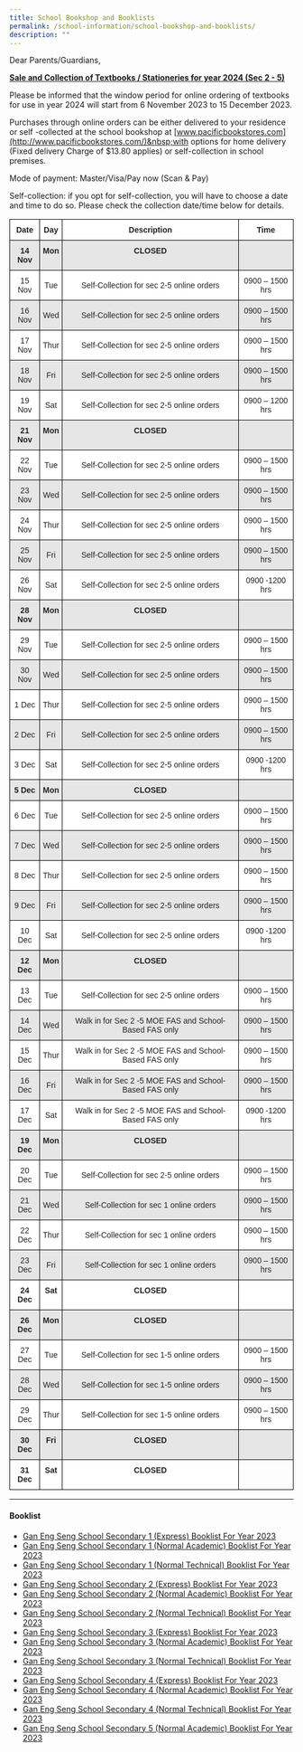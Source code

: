 ```yaml
---
title: School Bookshop and Booklists
permalink: /school-information/school-bookshop-and-booklists/
description: ""
---
```

Dear Parents/Guardians,

**<u>Sale and Collection of Textbooks / Stationeries for year 2024 (Sec 2 - 5)</u>** 
<br>

Please be informed that the window period for online ordering of textbooks for use in year 2024 will start from 6 November 2023 to 15 December 2023.

Purchases through online orders can be either delivered to your residence or self -collected at the school bookshop at&nbsp;[www.pacificbookstores.com](http://www.pacificbookstores.com/)&nbsp;with options for home delivery (Fixed delivery Charge of $13.80 applies) or self-collection in school premises.

Mode of payment: Master/Visa/Pay now (Scan &amp; Pay)

Self-collection: if you opt for self-collection, you will have to choose a date and time to do so. Please check the collection date/time below for details.

<style type="text/css">
.tg  {border-collapse:collapse;border-spacing:0;}
.tg td{border-color:black;border-style:solid;border-width:1px;font-family:Arial, sans-serif;font-size:14px;
  overflow:hidden;padding:10px 5px;word-break:normal;}
.tg th{border-color:black;border-style:solid;border-width:1px;font-family:Arial, sans-serif;font-size:14px;
  font-weight:normal;overflow:hidden;padding:10px 5px;word-break:normal;}
.tg .tg-4ufn{background-color:#FFF;color:#222;font-weight:bold;text-align:center;vertical-align:top}
.tg .tg-pr30{background-color:#E6E6E6;color:#222;font-weight:bold;text-align:center;vertical-align:top}
.tg .tg-gj5f{background-color:#E6E6E6;color:#222;text-align:center;vertical-align:middle}
.tg .tg-a3j2{background-color:#FFF;color:#222;text-align:center;vertical-align:middle}
.tg .tg-0lax{text-align:left;vertical-align:top}
</style>
<table class="tg">
<thead>
  <tr>
    <th class="tg-4ufn"><span style="font-weight:bold">Date</span></th>
    <th class="tg-4ufn"><span style="font-weight:bold">Day</span></th>
    <th class="tg-4ufn"><span style="font-weight:bold">Description</span></th>
    <th class="tg-4ufn"><span style="font-weight:bold">Time</span></th>
  </tr>
</thead>
<tbody>
  <tr>
    <td class="tg-pr30"><span style="font-weight:bold">14 Nov</span></td>
    <td class="tg-pr30"><span style="font-weight:bold">Mon</span></td>
    <td class="tg-pr30"><span style="font-weight:bold">CLOSED</span></td>
    <td class="tg-gj5f"></td>
  </tr>
  <tr>
    <td class="tg-a3j2">15 Nov</td>
    <td class="tg-a3j2">Tue</td>
    <td class="tg-a3j2">Self-Collection for sec 2-5 online orders</td>
    <td class="tg-a3j2">0900 – 1500 hrs</td>
  </tr>
  <tr>
    <td class="tg-gj5f">16 Nov</td>
    <td class="tg-gj5f">Wed</td>
    <td class="tg-gj5f">Self-Collection for sec 2-5 online orders</td>
    <td class="tg-gj5f">0900 – 1500 hrs</td>
  </tr>
  <tr>
    <td class="tg-a3j2">17 Nov</td>
    <td class="tg-a3j2">Thur</td>
    <td class="tg-a3j2">Self-Collection for sec 2-5 online orders</td>
    <td class="tg-a3j2">0900 – 1500 hrs</td>
  </tr>
  <tr>
    <td class="tg-gj5f">18 Nov</td>
    <td class="tg-gj5f">Fri</td>
    <td class="tg-gj5f">Self-Collection for sec 2-5 online orders</td>
    <td class="tg-gj5f">0900 – 1500 hrs</td>
  </tr>
  <tr>
    <td class="tg-a3j2">19 Nov</td>
    <td class="tg-a3j2">Sat</td>
    <td class="tg-a3j2">Self-Collection for sec 2-5 online orders</td>
    <td class="tg-a3j2">0900 – 1200 hrs</td>
  </tr>
  <tr>
    <td class="tg-pr30"><span style="font-weight:bold">21 Nov</span></td>
    <td class="tg-pr30"><span style="font-weight:bold">Mon</span></td>
    <td class="tg-pr30"><span style="font-weight:bold">CLOSED</span></td>
    <td class="tg-gj5f"></td>
  </tr>
  <tr>
    <td class="tg-a3j2">22 Nov</td>
    <td class="tg-a3j2">Tue</td>
    <td class="tg-a3j2">Self-Collection for sec 2-5 online orders</td>
    <td class="tg-a3j2">0900 – 1500 hrs</td>
  </tr>
  <tr>
    <td class="tg-gj5f">23 Nov</td>
    <td class="tg-gj5f">Wed</td>
    <td class="tg-gj5f">Self-Collection for sec 2-5 online orders</td>
    <td class="tg-gj5f">0900 – 1500 hrs</td>
  </tr>
  <tr>
    <td class="tg-a3j2">24 Nov</td>
    <td class="tg-a3j2">Thur</td>
    <td class="tg-a3j2">Self-Collection for sec 2-5 online orders</td>
    <td class="tg-a3j2">0900 – 1500 hrs</td>
  </tr>
  <tr>
    <td class="tg-gj5f">25 Nov</td>
    <td class="tg-gj5f">Fri</td>
    <td class="tg-gj5f">Self-Collection for sec 2-5 online orders</td>
    <td class="tg-gj5f">0900 – 1500 hrs</td>
  </tr>
  <tr>
    <td class="tg-a3j2">26 Nov</td>
    <td class="tg-a3j2">Sat</td>
    <td class="tg-a3j2">Self-Collection for sec 2-5 online orders</td>
    <td class="tg-a3j2">0900 -1200 hrs</td>
  </tr>
  <tr>
    <td class="tg-pr30"><span style="font-weight:bold">28 Nov</span></td>
    <td class="tg-pr30"><span style="font-weight:bold">Mon</span></td>
    <td class="tg-pr30"><span style="font-weight:bold">CLOSED</span></td>
    <td class="tg-gj5f"></td>
  </tr>
  <tr>
    <td class="tg-a3j2">29 Nov</td>
    <td class="tg-a3j2">Tue</td>
    <td class="tg-a3j2">Self-Collection for sec 2-5 online orders</td>
    <td class="tg-a3j2">0900 – 1500 hrs</td>
  </tr>
  <tr>
    <td class="tg-gj5f">30 Nov</td>
    <td class="tg-gj5f">Wed</td>
    <td class="tg-gj5f">Self-Collection for sec 2-5 online orders</td>
    <td class="tg-gj5f">0900 – 1500 hrs</td>
  </tr>
  <tr>
    <td class="tg-a3j2">1 Dec</td>
    <td class="tg-a3j2">Thur</td>
    <td class="tg-a3j2">Self-Collection for sec 2-5 online orders</td>
    <td class="tg-a3j2">0900 – 1500 hrs</td>
  </tr>
  <tr>
    <td class="tg-gj5f">2 Dec</td>
    <td class="tg-gj5f">Fri</td>
    <td class="tg-gj5f">Self-Collection for sec 2-5 online orders</td>
    <td class="tg-gj5f">0900 – 1500 hrs</td>
  </tr>
  <tr>
    <td class="tg-a3j2">3 Dec</td>
    <td class="tg-a3j2">Sat</td>
    <td class="tg-a3j2">Self-Collection for sec 2-5 online orders</td>
    <td class="tg-a3j2">0900 -1200 hrs</td>
  </tr>
  <tr>
    <td class="tg-pr30"><span style="font-weight:bold">5 Dec</span></td>
    <td class="tg-pr30"><span style="font-weight:bold">Mon</span></td>
    <td class="tg-pr30"><span style="font-weight:bold">CLOSED</span></td>
    <td class="tg-gj5f"></td>
  </tr>
  <tr>
    <td class="tg-a3j2">6 Dec</td>
    <td class="tg-a3j2">Tue</td>
    <td class="tg-a3j2">Self-Collection for sec 2-5 online orders</td>
    <td class="tg-a3j2">0900 – 1500 hrs</td>
  </tr>
  <tr>
    <td class="tg-gj5f">7 Dec</td>
    <td class="tg-gj5f">Wed</td>
    <td class="tg-gj5f">Self-Collection for sec 2-5 online orders</td>
    <td class="tg-gj5f">0900 – 1500 hrs</td>
  </tr>
  <tr>
    <td class="tg-a3j2">8 Dec</td>
    <td class="tg-a3j2">Thur</td>
    <td class="tg-a3j2">Self-Collection for sec 2-5 online orders</td>
    <td class="tg-a3j2">0900 – 1500 hrs</td>
  </tr>
  <tr>
    <td class="tg-gj5f">9 Dec</td>
    <td class="tg-gj5f">Fri</td>
    <td class="tg-gj5f">Self-Collection for sec 2-5 online orders</td>
    <td class="tg-gj5f">0900 – 1500 hrs</td>
  </tr>
  <tr>
    <td class="tg-a3j2">10 Dec</td>
    <td class="tg-a3j2">Sat</td>
    <td class="tg-a3j2">Self-Collection for sec 2-5 online orders</td>
    <td class="tg-a3j2">0900 -1200 hrs</td>
  </tr>
  <tr>
    <td class="tg-pr30"><span style="font-weight:bold">12 Dec</span></td>
    <td class="tg-pr30"><span style="font-weight:bold">Mon</span></td>
    <td class="tg-pr30"><span style="font-weight:bold">CLOSED</span></td>
    <td class="tg-gj5f"></td>
  </tr>
  <tr>
    <td class="tg-a3j2">13 Dec</td>
    <td class="tg-a3j2">Tue</td>
    <td class="tg-a3j2">Self-Collection for sec 2-5 online orders</td>
    <td class="tg-a3j2">0900 – 1500 hrs</td>
  </tr>
  <tr>
    <td class="tg-gj5f">14 Dec</td>
    <td class="tg-gj5f">Wed</td>
    <td class="tg-gj5f">Walk in for Sec 2 -5 MOE FAS and School- Based FAS only</td>
    <td class="tg-gj5f">0900 – 1500 hrs</td>
  </tr>
  <tr>
    <td class="tg-a3j2">15 Dec</td>
    <td class="tg-a3j2">Thur</td>
    <td class="tg-a3j2">Walk in for Sec 2 -5 MOE FAS and School- Based FAS only</td>
    <td class="tg-a3j2">0900 – 1500 hrs</td>
  </tr>
  <tr>
    <td class="tg-gj5f">16 Dec</td>
    <td class="tg-gj5f">Fri</td>
    <td class="tg-gj5f">Walk in for Sec 2 -5 MOE FAS and School- Based FAS only</td>
    <td class="tg-gj5f">0900 – 1500 hrs</td>
  </tr>
  <tr>
    <td class="tg-a3j2">17 Dec</td>
    <td class="tg-a3j2">Sat</td>
    <td class="tg-a3j2">Walk in for Sec 2 -5 MOE FAS and School- Based FAS only</td>
    <td class="tg-a3j2">0900 -1200 hrs</td>
  </tr>
  <tr>
    <td class="tg-pr30"><span style="font-weight:bold">19 Dec</span></td>
    <td class="tg-pr30"><span style="font-weight:bold">Mon</span></td>
    <td class="tg-pr30"><span style="font-weight:bold">CLOSED</span></td>
    <td class="tg-gj5f"></td>
  </tr>
  <tr>
    <td class="tg-a3j2">20 Dec</td>
    <td class="tg-a3j2">Tue</td>
    <td class="tg-a3j2">Self-Collection for sec 2-5 online orders</td>
    <td class="tg-a3j2">0900 – 1500 hrs</td>
  </tr>
  <tr>
    <td class="tg-gj5f">21 Dec</td>
    <td class="tg-gj5f">Wed</td>
    <td class="tg-gj5f">Self-Collection for sec 1 online orders</td>
    <td class="tg-gj5f">0900 – 1500 hrs</td>
  </tr>
  <tr>
    <td class="tg-a3j2">22 Dec</td>
    <td class="tg-a3j2">Thur</td>
    <td class="tg-a3j2">Self-Collection for sec 1 online orders</td>
    <td class="tg-a3j2">0900 – 1500 hrs</td>
  </tr>
  <tr>
    <td class="tg-gj5f">23 Dec</td>
    <td class="tg-gj5f">Fri</td>
    <td class="tg-gj5f">Self-Collection for sec 1 online orders</td>
    <td class="tg-gj5f">0900 – 1500 hrs</td>
  </tr>
  <tr>
    <td class="tg-4ufn"><span style="font-weight:bold">24 Dec</span></td>
    <td class="tg-4ufn"><span style="font-weight:bold">Sat</span></td>
    <td class="tg-4ufn"><span style="font-weight:bold">CLOSED</span></td>
    <td class="tg-a3j2"></td>
  </tr>
  <tr>
    <td class="tg-pr30"><span style="font-weight:bold">26 Dec</span></td>
    <td class="tg-pr30"><span style="font-weight:bold">Mon</span></td>
    <td class="tg-pr30"><span style="font-weight:bold">CLOSED</span></td>
    <td class="tg-gj5f"></td>
  </tr>
  <tr>
    <td class="tg-a3j2">27 Dec</td>
    <td class="tg-a3j2">Tue</td>
    <td class="tg-a3j2">Self-Collection for sec 1-5 online orders</td>
    <td class="tg-a3j2">0900 – 1500 hrs</td>
  </tr>
  <tr>
    <td class="tg-gj5f">28 Dec</td>
    <td class="tg-gj5f">Wed</td>
    <td class="tg-gj5f">Self-Collection for sec 1-5 online orders</td>
    <td class="tg-gj5f">0900 – 1500 hrs</td>
  </tr>
  <tr>
    <td class="tg-a3j2">29 Dec</td>
    <td class="tg-a3j2">Thur</td>
    <td class="tg-a3j2">Self-Collection for sec 1-5 online orders</td>
    <td class="tg-a3j2">0900 – 1500 hrs</td>
  </tr>
  <tr>
    <td class="tg-pr30"><span style="font-weight:bold">30 Dec</span></td>
    <td class="tg-pr30"><span style="font-weight:bold">Fri</span></td>
    <td class="tg-pr30"><span style="font-weight:bold">CLOSED</span></td>
    <td class="tg-gj5f"></td>
  </tr>
  <tr>
    <td class="tg-4ufn"><span style="font-weight:bold">31 Dec</span></td>
    <td class="tg-4ufn"><span style="font-weight:bold">Sat</span></td>
    <td class="tg-4ufn"><span style="font-weight:bold">CLOSED</span></td>
    <td class="tg-0lax"></td>
  </tr>
</tbody>
</table>



* * *

#### Booklist
* [Gan Eng Seng School Secondary 1 (Express) Booklist For Year 2023](/files/GESS%20S1E.pdf)
* [Gan Eng Seng School Secondary 1 (Normal Academic) Booklist For Year 2023](/files/GESS%20S1NA.pdf)
* [Gan Eng Seng School Secondary 1 (Normal Technical) Booklist For Year 2023](/files/GESS%20S1NT.pdf)
* [Gan Eng Seng School Secondary 2 (Express) Booklist For Year 2023](/files/GESS%20S2E.pdf)
* [Gan Eng Seng School Secondary 2 (Normal Academic) Booklist For Year 2023](/files/GESS%20S2NA.pdf)
* [Gan Eng Seng School Secondary 2 (Normal Technical) Booklist For Year 2023](/files/GESS%20S2NT.pdf)
* [Gan Eng Seng School Secondary 3 (Express) Booklist For Year 2023](/files/GESS%20S3EXP.pdf)
* [Gan Eng Seng School Secondary 3 (Normal Academic) Booklist For Year 2023](/files/GESS%20S3NA.pdf)
* [Gan Eng Seng School Secondary 3 (Normal Technical) Booklist For Year 2023](/files/GESS%20S3NT.pdf)
* [Gan Eng Seng School Secondary 4 (Express) Booklist For Year 2023](/files/GESS%20S4EXP.pdf)
* [Gan Eng Seng School Secondary 4 (Normal Academic) Booklist For Year 2023](/files/GESS%20S4NA.pdf)
* [Gan Eng Seng School Secondary 4 (Normal Technical) Booklist For Year 2023](/files/GESS%20S4NT.pdf)
* [Gan Eng Seng School Secondary 5 (Normal Academic) Booklist For Year 2023](/files/GESS%20S5NA.pdf)